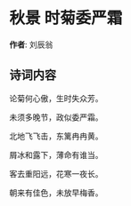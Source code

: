 # 秋景 时菊委严霜

**作者**: 刘辰翁

## 诗词内容

论菊何心傲，生时失众芳。

未须多晚节，政似委严霜。

北地飞飞击，东篱冉冉黄。

屑冰和露下，薄命有谁当。

客去重阳远，花寒一夜长。

朝来有佳色，未放早梅香。

